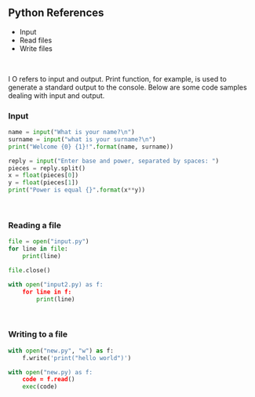 ## Python References

* Input
* Read files
* Write files

&nbsp;
&nbsp;
&nbsp;

I O refers to input and output. Print function, for example, is used to generate a standard output to the console. Below are some code samples dealing with input and output.

### Input
```python
name = input("What is your name?\n")
surname = input("what is your surname?\n")
print("Welcome {0} {1}!".format(name, surname))
```
```python
reply = input("Enter base and power, separated by spaces: ")
pieces = reply.split()
x = float(pieces[0])
y = float(pieces[1])
print("Power is equal {}".format(x**y))
```

&nbsp;

### Reading a file
```python
file = open("input.py")
for line in file:
    print(line)

file.close()

with open("input2.py) as f:
    for line in f:
        print(line)
```

&nbsp;

### Writing to a file
```python
with open("new.py", "w") as f:
    f.write('print("hello world")')

with open("new.py) as f:
    code = f.read()
    exec(code)
